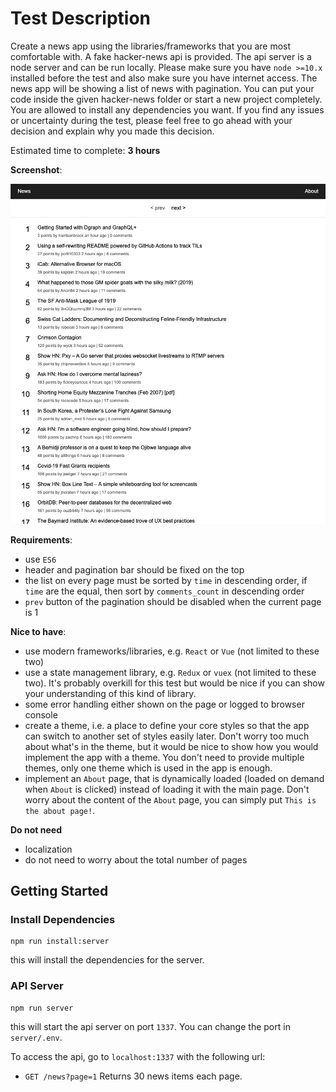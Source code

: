 # Test Description

Create a news app using the libraries/frameworks that you are most comfortable with. A fake hacker-news api is provided. The api server is a node server and can be run locally. Please make sure you have `node >=10.x` installed before the test and also make sure you have internet access. The news app will be showing a list of news with pagination. You can put your code inside the given hacker-news folder or start a new project completely. You are allowed to install any dependencies you want. If you find any issues or uncertainty during the test, please feel free to go ahead with your decision and explain why you made this decision.

Estimated time to complete: **3 hours**

**Screenshot**:

![screenshot](hacker-news.png)

**Requirements**:

- use `ES6`
- header and pagination bar should be fixed on the top
- the list on every page must be sorted by `time` in descending order, if `time` are the equal, then sort by `comments_count` in descending order
- `prev` button of the pagination should be disabled when the current page is 1

**Nice to have**:

- use modern frameworks/libraries, e.g. `React` or `Vue` (not limited to these two)
- use a state management library, e.g. `Redux` or `vuex` (not limited to these two). It's probably overkill for this test but would be nice if you can show your understanding of this kind of library.
- some error handling either shown on the page or logged to browser console
- create a theme, i.e. a place to define your core styles so that the app can switch to another set of styles easily later. Don't worry too much about what's in the theme, but it would be nice to show how you would implement the app with a theme. You don't need to provide multiple themes, only one theme which is used in the app is enough.
- implement an `About` page, that is dynamically loaded (loaded on demand when `About` is clicked) instead of loading it with the main page. Don't worry about the content of the `About` page, you can simply put `This is the about page!`.

**Do not need**

- localization
- do not need to worry about the total number of pages

## Getting Started

### Install Dependencies

```
npm run install:server
```

this will install the dependencies for the server.

### API Server

```
npm run server
```

this will start the api server on port `1337`. You can change the port in `server/.env`.

To access the api, go to `localhost:1337` with the following url:

- `GET /news?page=1`
  Returns 30 news items each page.
